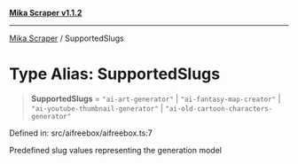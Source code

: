 [**Mika Scraper v1.1.2**](../README.md)

***

[Mika Scraper](../README.md) / SupportedSlugs

# Type Alias: SupportedSlugs

> **SupportedSlugs** = `"ai-art-generator"` \| `"ai-fantasy-map-creator"` \| `"ai-youtube-thumbnail-generator"` \| `"ai-old-cartoon-characters-generator"`

Defined in: src/aifreebox/aifreebox.ts:7

Predefined slug values representing the generation model
